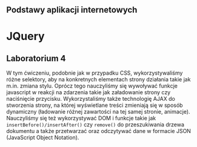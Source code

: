 ## Podstawy aplikacji internetowych
# JQuery
## Laboratorium 4

W tym ćwiczeniu, podobnie jak w przypadku CSS, wykorzystywaliśmy różne selektory, aby na konkretnych elementach strony działania takie jak m.in. zmiana stylu. Oprócz tego nauczyliśmy się wywoływać funkcje javascript w reakcji na zdarzenia takie jak załadowanie strony czy naciśnięcie przycisku. Wykorzystaliśmy także technologię AJAX do stworzenia strony, na której wyświetlane treści zmieniają się w sposób dynamiczny (ładowanie różnej zawartości na tej samej stronie, animacje). Nauczyliśmy się też wykorzystywać DOM i funkcje takie jak `insertBefore()/insertAfter()` czy `remove()` do przeszukiwania drzewa dokumentu a także przetwarzać oraz odczytywać dane w formacie JSON (JavaScript Object Notation).